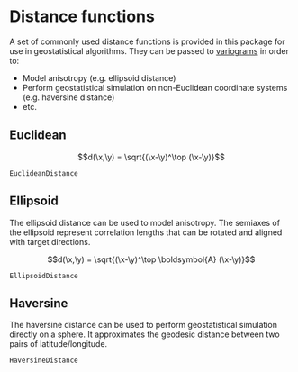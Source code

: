 # Distance functions

```math
\newcommand{\x}{\boldsymbol{x}}
\newcommand{\y}{\boldsymbol{y}}
```

A set of commonly used distance functions is provided in this package
for use in geostatistical algorithms. They can be passed to
[variograms](theoretical_variograms.md) in order to:

- Model anisotropy (e.g. ellipsoid distance)
- Perform geostatistical simulation on non-Euclidean coordinate systems (e.g. haversine distance)
- etc.

## Euclidean

```math
d(\x,\y) = \sqrt{(\x-\y)^\top (\x-\y)}
```

```@docs
EuclideanDistance
```

## Ellipsoid

The ellipsoid distance can be used to model anisotropy. The semiaxes of the
ellipsoid represent correlation lengths that can be rotated and aligned with
target directions.

```math
d(\x,\y) = \sqrt{(\x-\y)^\top \boldsymbol{A} (\x-\y)}
```

```@docs
EllipsoidDistance
```

## Haversine

The haversine distance can be used to perform geostatistical simulation
directly on a sphere. It approximates the geodesic distance between two
pairs of latitude/longitude.

```@docs
HaversineDistance
```
